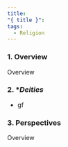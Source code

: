 ```yaml
---
title:
"{ title }": 
tags:
  - Religion
---
```


### 1. **Overview**

Overview

### 2. **Deities*

- gf

### 3. **Perspectives**

Overview
